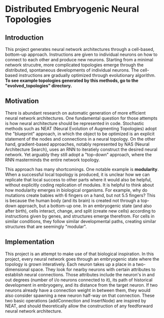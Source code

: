 # Distributed Embryogenic Neural Topologies

## Introduction

This project generates neural network architectures through a cell-based, bottom-up approach. Instructions are given to individual neurons on how to connect to each other and produce new neurons. Starting from a minimal network strucutre, more complicated topologies emerge through the distributed, spontaneous developments of individual neurons. The cell-based instructions are gradually optimized through evolutionary algorithm. __To see example topologies generated by this methods, go to the "evolved_topologies" directory.__

## Motivation

There is abundant research on automatic generation of more efficient neural network architectures. One fundamental question for those attempts is how neural architecture should be represented in code.
Stochastic methods such as NEAT (Neural Evolution of Augmenting Topologies) adopt the "blueprint" approach, in which the object to be optimized is an explicit statement of the nodes and connections in a neural topology.
On the other hand, gradient-based approaches, notably represented by NAS (Neural Architecture Search), uses an RNN to iteratiely construct the desired neural network. Yet arguably they still adopt a "top-down" approach, where the RNN masterminds the entire network topology.

This approach has many shortcomings. One notable example is __modularity__. When a successful local topology is produced, it is unclear how we can replicate that local success to other parts where it would also be helpful, without explicitly coding replication of modules.
It is helpful to think about how modularity emerges in biological organisms. For example, why do mutations create babies with 6 fingers on a hand, but not 5.5 fingers? This is because the human body (and its brain) is created not through a top-down approach, but a bottom-up one. In an embryogenic state (and also after birth), cells interact, change, and split (create new cells) according to instructions given by genes, and structures emerge therefrom. For cells in similar conditions, they follow similar developmental paths, creating similar structures that are seemingly "modular".

## Implementation

This project is an attempt to make use of that biological inspiration. In this project, every neural network goes through an embryogenic state where the topology is grown interatively. Each neuron takes up a place in a two-dimensional space. They look for nearby neurons with certain attributes to establish neural connections. Those attributes include the neuron's in and out degrees (number of i/o neurons connected to it), its path of historical development in embryogeny, and its distance from the target neuron. If two neurons already have a connection weight in between them, they would also consider spawning a new neuron half-way on that connection. These two basic operations (addConnection and InsertNode) are inspired by NEAT, and should theoretically allow the construction of any feedforward neural network architecture.
